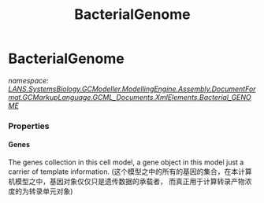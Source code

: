 ﻿---
title: BacterialGenome
---

# BacterialGenome
_namespace: [LANS.SystemsBiology.GCModeller.ModellingEngine.Assembly.DocumentFormat.GCMarkupLanguage.GCML_Documents.XmlElements.Bacterial_GENOME](N-LANS.SystemsBiology.GCModeller.ModellingEngine.Assembly.DocumentFormat.GCMarkupLanguage.GCML_Documents.XmlElements.Bacterial_GENOME.html)_





### Properties

#### Genes
The genes collection in this cell model, a gene object in this model just a carrier 
 of template information.
 (这个模型之中的所有的基因的集合，在本计算机模型之中，基因对象仅仅只是遗传数据的承载者，
 而真正用于计算转录产物浓度的为转录单元对象)

